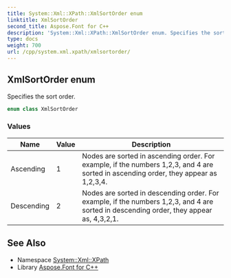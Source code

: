 ```yaml
---
title: System::Xml::XPath::XmlSortOrder enum
linktitle: XmlSortOrder
second_title: Aspose.Font for C++
description: 'System::Xml::XPath::XmlSortOrder enum. Specifies the sort order in C++.'
type: docs
weight: 700
url: /cpp/system.xml.xpath/xmlsortorder/
---
```

## XmlSortOrder enum


Specifies the sort order.

```cpp
enum class XmlSortOrder
```

### Values

| Name | Value | Description |
| --- | --- | --- |
| Ascending | 1 | Nodes are sorted in ascending order. For example, if the numbers 1,2,3, and 4 are sorted in ascending order, they appear as 1,2,3,4. |
| Descending | 2 | Nodes are sorted in descending order. For example, if the numbers 1,2,3, and 4 are sorted in descending order, they appear as, 4,3,2,1. |

## See Also

* Namespace [System::Xml::XPath](../)
* Library [Aspose.Font for C++](../../)
